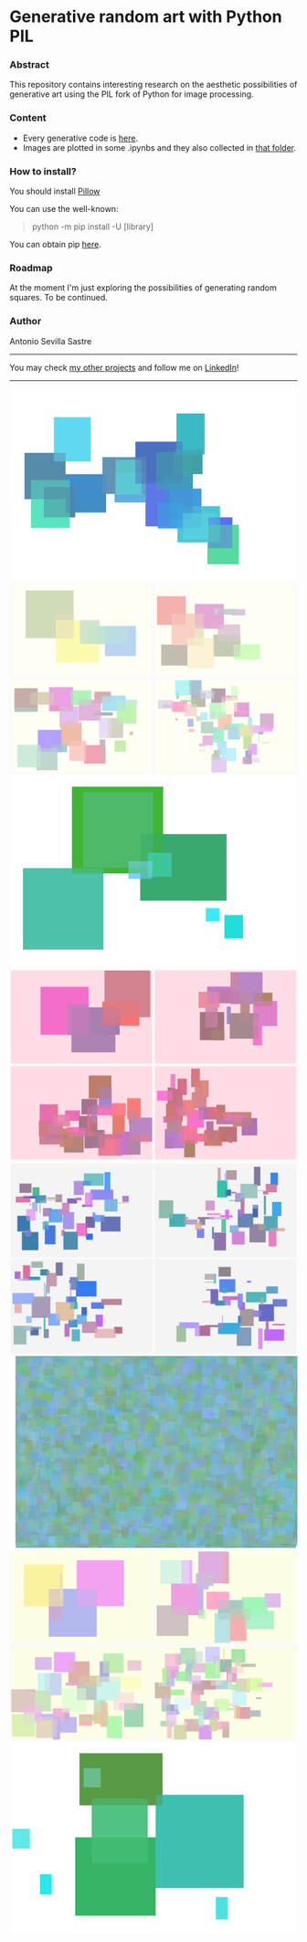 # Generative random art with Python PIL

### Abstract
This repository contains interesting research on the aesthetic possibilities of generative art using the PIL fork of Python for image processing.

### Content
- Every generative code is [here](https://github.com/asevillasastre/Generative-art/tree/main/src).
- Images are plotted in some .ipynbs and they also collected in [that folder](https://github.com/asevillasastre/Generative-art/tree/main/images).

### How to install?
You should install [Pillow](https://pypi.org/project/pillow/)

You can use the well-known:
> python -m pip install -U [library]

You can obtain pip [here](https://pypi.org/project/pip/).

### Roadmap

At the moment I'm just exploring the possibilities of generating random squares. To be continued.

### Author
Antonio Sevilla Sastre

-----------------------------------------------------------------------------

You may check [my other projects](https://github.com/asevillasastre?tab=repositories) and follow me on [LinkedIn](https://www.linkedin.com/in/asevillasastre/)!

-----------------------------------------------------------------------------

![alt text](https://github.com/asevillasastre/Generative-art/blob/main/images/output_22.png?raw=true)
![alt text](https://github.com/asevillasastre/Generative-art/blob/main/images/output_71.png?raw=true)
![alt text](https://github.com/asevillasastre/Generative-art/blob/main/images/output_5.png?raw=true)
![alt text](https://github.com/asevillasastre/Generative-art/blob/main/images/output_53.png?raw=true)
![alt text](https://github.com/asevillasastre/Generative-art/blob/main/images/output_31.png?raw=true)
![alt text](https://github.com/asevillasastre/Generative-art/blob/main/images/output_11.png?raw=true)
![alt text](https://github.com/asevillasastre/Generative-art/blob/main/images/output_70.png?raw=true)
![alt text](https://github.com/asevillasastre/Generative-art/blob/main/images/output_8.png?raw=true)
